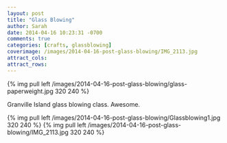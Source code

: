 ```yaml
---
layout: post
title: "Glass Blowing"
author: Sarah
date: 2014-04-16 10:23:31 -0700
comments: true
categories: [crafts, glassblowing]
coverimage: /images/2014-04-16-post-glass-blowing/IMG_2113.jpg
attract_cols:
attract_rows:
---
```

{% img pull left /images/2014-04-16-post-glass-blowing/glass-paperweight.jpg 320 240 %}

Granville Island glass blowing class. Awesome.

<!-- more -->

{% img pull left /images/2014-04-16-post-glass-blowing/Glassblowing1.jpg 320 240 %}
{% img pull left /images/2014-04-16-post-glass-blowing/IMG_2113.jpg 320 240 %}

